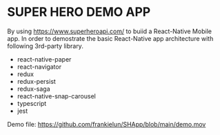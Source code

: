# SUPER HERO DEMO APP

By using https://www.superheroapi.com/ to buiid a React-Native Mobile app. In order to demostrate the basic React-Native app architecture with following 3rd-party library.

- react-native-paper
- react-navigator
- redux
- redux-persist
- redux-saga
- react-native-snap-carousel
- typescript
- jest

Demo file: https://github.com/frankielun/SHApp/blob/main/demo.mov
